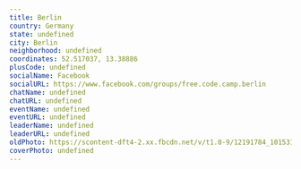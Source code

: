 ```yaml
---
title: Berlin
country: Germany
state: undefined
city: Berlin
neighborhood: undefined
coordinates: 52.517037, 13.38886
plusCode: undefined
socialName: Facebook
socialURL: https://www.facebook.com/groups/free.code.camp.berlin
chatName: undefined
chatURL: undefined
eventName: undefined
eventURL: undefined
leaderName: undefined
leaderURL: undefined
oldPhoto: https://scontent-dft4-2.xx.fbcdn.net/v/t1.0-9/12191784_10153153358867036_8617763423972408461_n.jpg?oh=52e42945faedb08fdcf8554fccbeef30&oe=595B9EA7
coverPhoto: undefined
---
```

